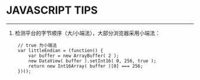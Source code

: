 # JAVASCRIPT TIPS
-----
1. 检测平台的字节顺序（大/小端法），大部分浏览器采用小端法：
    
        // true 为小端法
        var littleEndian = (function() {
            var buffer = new ArrayBuffer( 2 );
            new DataView( buffer ).setInt16( 0, 256, true );
            return new Int16Array( buffer )[0] === 256;
        })();
